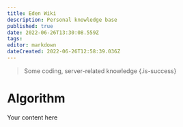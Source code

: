 ```yaml
---
title: Eden Wiki
description: Personal knowledge base
published: true
date: 2022-06-26T13:30:08.559Z
tags: 
editor: markdown
dateCreated: 2022-06-26T12:58:39.036Z
---
```


> Some coding, server-related knowledge
{.is-success}


# Algorithm
Your content here